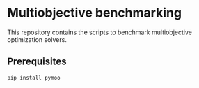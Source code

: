 Multiobjective benchmarking
===========================

This repository contains the scripts to benchmark multiobjective optimization solvers.

Prerequisites
-------------

```bash
pip install pymoo
```

